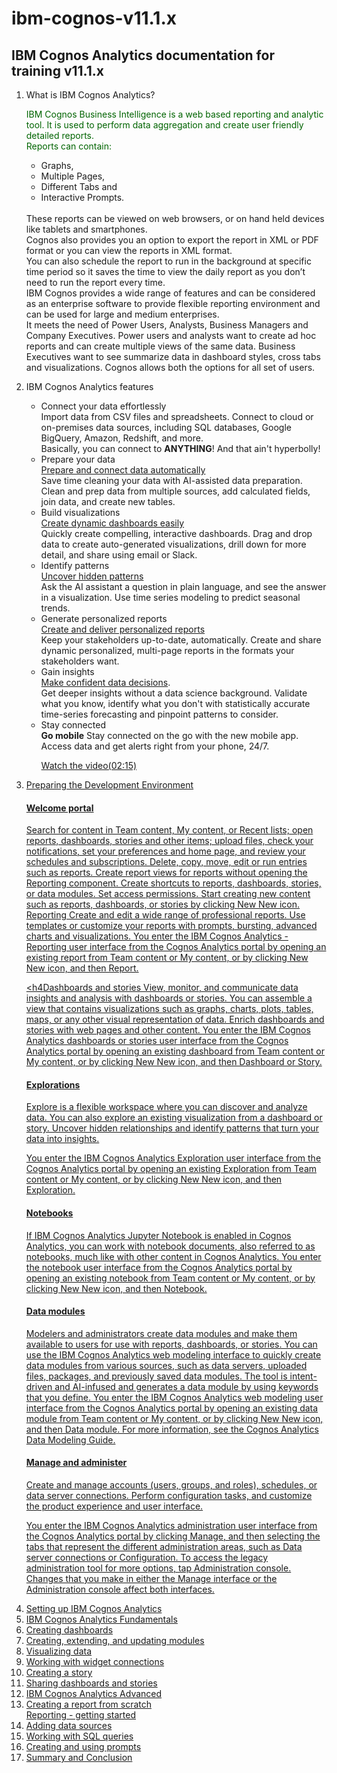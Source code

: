<!DOCTYPE html>
<html>
<head>
</head>
<body>
<!------------------------------------------------------------------------------------------------>
<!---------------------------------- title: IBM Cognos v11.1.x ----------------------------------->
<!------------------------------------------------------------------------------------------------>
<div class="myDiv">
<h1>ibm-cognos-v11.1.x</h1>
<h2>IBM Cognos Analytics documentation for training v11.1.x</h2>
<ol>
  <li>What is IBM Cognos Analytics?</li>
  <p style="color:darkgreen;">
    IBM Cognos Business Intelligence is a web based reporting and analytic tool. It is used to perform data aggregation and create user friendly detailed reports.<br> Reports can contain:
  <ul><li>Graphs,</li> 
    <li>Multiple Pages,</li>
    <li>Different Tabs and</li>
    <li>Interactive Prompts.</li>
  </ul><br>
These reports can be viewed on web browsers, or on hand held devices like tablets and smartphones.<br>
Cognos also provides you an option to export the report in XML or PDF format or you can view the reports in XML format. <br>
You can also schedule the report to run in the background at specific time period so it saves the time to view the daily report as you don’t need to run the report every time.<br>
IBM Cognos provides a wide range of features and can be considered as an enterprise software to provide flexible reporting environment and can be used for large and medium enterprises. <br>
It meets the need of Power Users, Analysts, Business Managers and Company Executives. Power users and analysts want to create ad hoc reports and can create multiple views of the same data. Business Executives want to see summarize data in dashboard styles, cross tabs and visualizations. Cognos allows both the options for all set of users.
</p>
<li>IBM Cognos Analytics features</li>
<ul>
  <li>Connect your data effortlessly<br>
Import data from CSV files and spreadsheets. Connect to cloud or on-premises data sources, including SQL databases, Google BigQuery, Amazon, Redshift, and more.  <br>
Basically, you can connect to <b>ANYTHING</b>! And that ain't hyperbolly!</li>
<li>Prepare your data<br>
  <a href="https://mediacenter.ibm.com/id/1_f7lecy4h">Prepare and connect data automatically</a><br>
Save time cleaning your data with AI-assisted data preparation.<br>
  Clean and prep data from multiple sources, add calculated fields, join data, and create new tables.</li>
<li>Build visualizations<br>
  <a href="https://mediacenter.ibm.com/id/1_jwnm7ajw">Create dynamic dashboards easily</a><br>
Quickly create compelling, interactive dashboards. Drag and drop data to create auto-generated visualizations, drill down for more detail, and share using email or Slack.</li>
  <li>
Identify patterns<br>
    <a href="https://mediacenter.ibm.com/id/1_n66rv63n">Uncover hidden patterns</a><br>
Ask the AI assistant a question in plain language, and see the answer in a visualization. Use time series modeling to predict seasonal trends.</li>
  <li>Generate personalized reports<br>
    <a href="https://mediacenter.ibm.com/id/1_1jq2djsj">Create and deliver personalized reports</a><br>
Keep your stakeholders up-to-date, automatically. Create and share dynamic personalized, multi-page reports in the formats your stakeholders want.</li>
  <li>Gain insights<br>
    <a href="https://mediacenter.ibm.com/id/1_9937nhbc">Make confident data decisions</a>.<br>
Get deeper insights without a data science background. Validate what you know, identify what you don't with statistically accurate time-series forecasting and pinpoint patterns to consider. </li>
  <li>Stay connected<br>
    <b>Go mobile</b>
Stay connected on the go with the new mobile app. Access data and get alerts right from your phone, 24/7.<br>
    
  <a href="https://mediacenter.ibm.com/id/1_fkz9wn5s">Watch the video(02:15)</li>
</ul>
  
<li>Preparing the Development Environment</li>

  <h4>Welcome portal</h4>
Search for content in Team content, My content, or Recent lists; open reports, dashboards, stories and other items; upload files, check your notifications, set your preferences and home page, and review your schedules and subscriptions.
Delete, copy, move, edit or run entries such as reports.
Create report views for reports without opening the Reporting component.
Create shortcuts to reports, dashboards, stories, or data modules.
Set access permissions.
Start creating new content such as reports, dashboards, or stories by clicking New New icon.
Reporting
Create and edit a wide range of professional reports. Use templates or customize your reports with prompts, bursting, advanced charts and visualizations.
You enter the IBM Cognos Analytics - Reporting user interface from the Cognos Analytics portal by opening an existing report from Team content or My content, or by clicking New New icon, and then Report.

  <h4Dashboards and stories</h4>
View, monitor, and communicate data insights and analysis with dashboards or stories. You can assemble a view that contains visualizations such as graphs, charts, plots, tables, maps, or any other visual representation of data. Enrich dashboards and stories with web pages and other content.
You enter the IBM Cognos Analytics dashboards or stories user interface from the Cognos Analytics portal by opening an existing dashboard from Team content or My content, or by clicking New New icon, and then Dashboard or Story.

  <h4>Explorations</h4>
Explore is a flexible workspace where you can discover and analyze data. You can also explore an existing visualization from a dashboard or story. Uncover hidden relationships and identify patterns that turn your data into insights.

You enter the IBM Cognos Analytics Exploration user interface from the Cognos Analytics portal by opening an existing Exploration from Team content or My content, or by clicking New New icon, and then Exploration.

  <h4>Notebooks</h4>
If IBM Cognos Analytics Jupyter Notebook is enabled in Cognos Analytics, you can work with notebook documents, also referred to as notebooks, much like with other content in Cognos Analytics.
You enter the notebook user interface from the Cognos Analytics portal by opening an existing notebook from Team content or My content, or by clicking New New icon, and then Notebook.

  <h4>Data modules</h4>
Modelers and administrators create data modules and make them available to users for use with reports, dashboards, or stories. You can use the IBM Cognos Analytics web modeling interface to quickly create data modules from various sources, such as data servers, uploaded files, packages, and previously saved data modules. The tool is intent-driven and AI-infused and generates a data module by using keywords that you define.
You enter the IBM Cognos Analytics web modeling user interface from the Cognos Analytics portal by opening an existing data module from Team content or My content, or by clicking New New icon, and then Data module.
For more information, see the Cognos Analytics Data Modeling Guide.

  <h4>Manage and administer</h4>
Create and manage accounts (users, groups, and roles), schedules, or data server connections. Perform configuration tasks, and customize the product experience and user interface.
  
You enter the IBM Cognos Analytics administration user interface from the Cognos Analytics portal by clicking Manage, and then selecting the tabs that represent the different administration areas, such as Data server connections or Configuration. To access the legacy administration tool for more options, tap Administration console.
Changes that you make in either the Manage interface or the Administration console affect both interfaces.
  
<li>Setting up IBM Cognos Analytics</li>

<li>IBM Cognos Analytics Fundamentals</li>

<li>Creating dashboards</li>

<li>Creating, extending, and updating modules</li>

<li>Visualizing data</li>

<li>Working with widget connections</li>

<li>Creating a story</li>

<li>Sharing dashboards and stories</li>

<li>IBM Cognos Analytics Advanced</li>

<li>Creating a report from scratch<br>
<a href="https://www.ibm.com/docs/en/cognos-analytics/11.0.0?topic=reporting-getting-started-in-cognos-analytics#understand_rs">Reporting - getting started</li>

<li>Adding data sources</li>

<li>Working with SQL queries</li>

<li>Creating and using prompts</li>
<li>Summary and Conclusion</li>
</ol>
</div>
</h3>
  </body>
  </html>
 
